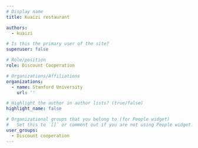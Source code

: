```yaml
---
# Display name
title: Kuaizi restaurant

authors:
  - kuaizi

# Is this the primary user of the site?
superuser: false

# Role/position
role: Discount Cooperation

# Organizations/Affiliations
organizations:
  - name: Stanford University
    url: ''

# Highlight the author in author lists? (true/false)
highlight_name: false

# Organizational groups that you belong to (for People widget)
#   Set this to `[]` or comment out if you are not using People widget.
user_groups:
  - Discount cooperation
---
```

